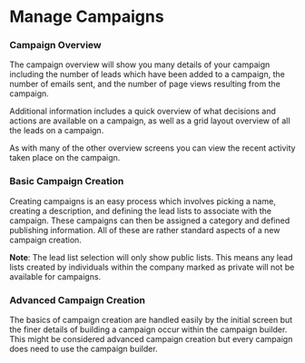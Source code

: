 # Manage Campaigns

### Campaign Overview

The campaign overview will show you many details of your campaign including the number of leads which have been added to a campaign, the number of emails sent, and the number of page views resulting from the campaign.

Additional information includes a quick overview of what decisions and actions are available on a campaign, as well as a grid layout overview of all the leads on a campaign.

As with many of the other overview screens you can view the recent activity taken place on the campaign.

### Basic Campaign Creation
Creating campaigns is an easy process which involves picking a name, creating a description, and defining the lead lists to associate with the campaign. These campaigns can then be assigned a category and defined publishing information. All of these are rather standard aspects of a new campaign creation.

**Note**: The lead list selection will only show public lists. This means any lead lists created by individuals within the company marked as private will not be available for campaigns.

### Advanced Campaign Creation

The basics of campaign creation are handled easily by the initial screen but the finer details of building a campaign occur within the campaign builder. This might be considered advanced campaign creation but every campaign does need to use the campaign builder.

